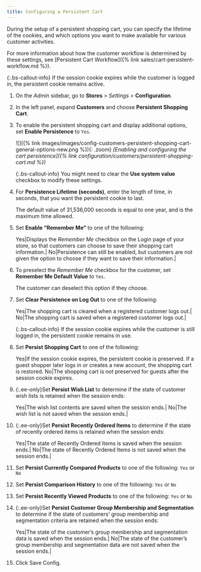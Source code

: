 ```yaml
---
title: Configuring a Persistent Cart
---
```


During the setup of a persistent shopping cart, you can specify the lifetime of the cookies, and which options you want to make available for various customer activities.

For more information about how the customer workflow is determined by these settings, see [Persistent Cart Workflow]({% link sales/cart-persistent-workflow.md %}).

{:.bs-callout-info}
If the session cookie expires while the customer is logged in, the persistent cookie remains active.

1. On the _Admin_ sidebar, go to **Stores** > _Settings_ > **Configuration**.

1. In the left panel, expand **Customers** and choose **Persistent Shopping Cart**.

1. To enable the persistent shopping cart and display additional options, set **Enable Persistence** to `Yes`.

   ![]({% link images/images/config-customers-persistent-shopping-cart-general-options-new.png %}){: .zoom}
   _[Enabling and configuring the cart persistence]({% link configuration/customers/persistent-shopping-cart.md %})_

   {:.bs-callout-info}
   You might need to clear the **Use system value** checkbox to modify these settings.

1. For **Persistence Lifetime (seconds)**, enter the length of time, in seconds, that you want the persistent cookie to last.

   The default value of 31,536,000 seconds is equal to one year, and is the maximum time allowed.

1. Set **Enable “Remember Me”** to one of the following:

   Yes|Displays the _Remember Me_ checkbox on the Login page of your store, so that customers can choose to save their shopping cart information.|
   No|Persistence can still be enabled, but customers are not given the option to choose if they want to save their information.|

1. To preselect the _Remember Me_ checkbox for the customer, set **Remember Me Default Value** to `Yes`.

   The customer can deselect this option if they choose.

1. Set **Clear Persistence on Log Out** to one of the following:

   Yes|The shopping cart is cleared when a registered customer logs out.|
   No|The shopping cart is saved when a registered customer logs out.|

   {:.bs-callout-info}
   If the session cookie expires while the customer is still logged in, the persistent cookie remains in use.

1. Set **Persist Shopping Cart** to one of the following:

   Yes|If the session cookie expires, the persistent cookie is preserved. If a guest shopper later logs in or creates a new account, the shopping cart is restored.
   No|The shopping cart is not preserved for guests after the session cookie expires.

1. {:.ee-only}Set **Persist Wish List** to determine if the state of customer wish lists is retained when the session ends:

   Yes|The wish list contents are saved when the session ends.|
   No|The wish list is not saved when the session ends.|

1. {:.ee-only}Set **Persist Recently Ordered Items** to determine if the state of recently ordered items is retained when the session ends:

   Yes|The state of Recently Ordered Items is saved when the session ends.|
   No|The state of Recently Ordered Items is not saved when the session ends.|

1. Set **Persist Currently Compared Products** to one of the following: `Yes` or `No`

1. Set **Persist Comparison History** to one of the following: `Yes` or `No`

1. Set **Persist Recently Viewed Products** to one of the following: `Yes` or `No`

1. {:.ee-only}Set **Persist Customer Group Membership and Segmentation** to determine if the state of customers’ group membership and segmentation criteria are retained when the session ends:

   Yes|The state of the customer’s group membership and segmentation data is saved when the session ends.|
   No|The state of the customer’s group membership and segmentation data are not saved when the session ends.|

1. Click <span class="btn">Save Config</span>.
